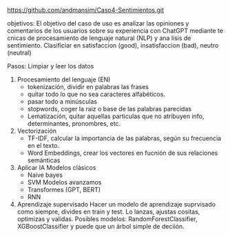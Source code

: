 https://github.com/andmansim/Caso4-Sentimientos.git

objetivos: El objetivo del caso de uso es analizar las opiniones y comentarios 
de los usuarios sobre su experiencia con ChatGPT mediante te cnicas de 
procesamiento de lenguaje natural (NLP) y ana lisis de sentimiento.
Clasificiar en satisfaccion (good), insatisfaccion (bad), neutro (neutral)

Pasos:
Limpiar y leer los datos 
1. Procesamiento del lenguaje (EN)
    - tokenización, dividir en palabras las frases
    - quitar todo lo que no sea caracteres alfabéticos. 
    - pasar todo a minúsculas
    - stopwords, coger la raiz o base de las palabras parecidas
    - Lematización, quitar aquellas particulas que no atribuyen info, determinantes, pronombres, etc. 
2. Vectorización
    - TF-IDF, calcular la importancia de las palabras, según su frecuencia en el texto. 
    - Word Embeddings, crear los vectores en fucnión de sus relaciones semánticas
3. Aplicar IA
    Modelos clásicos
    - Naive bayes
    - SVM 
    Modelos avanzamos
    - Transformes (GPT, BERT)
    - RNN
4. Aprendizaje supervisado
    Hacer un modelo de aprendizaje suprvisado como siempre, divides en train y test. Lo lanzas, ajustas cositas, optimizas y validas. 
    Posibles modelos: RandomForestClassifier, XGBoostClassifier y puede que un árbol simple de deciión. 

